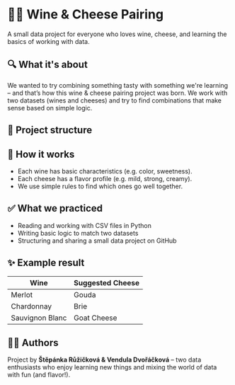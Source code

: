 # 🧀🍷 Wine & Cheese Pairing

A small data project for everyone who loves wine, cheese, and learning the basics of working with data.

## 🔍 What it's about

We wanted to try combining something tasty with something we're learning – and that’s how this wine & cheese pairing project was born. We work with two datasets (wines and cheeses) and try to find combinations that make sense based on simple logic.

## 📁 Project structure



## 🧠 How it works

- Each wine has basic characteristics (e.g. color, sweetness).
- Each cheese has a flavor profile (e.g. mild, strong, creamy).
- We use simple rules to find which ones go well together.

## ✅ What we practiced

- Reading and working with CSV files in Python  
- Writing basic logic to match two datasets  
- Structuring and sharing a small data project on GitHub


## ✨ Example result

| Wine            | Suggested Cheese     |
|-----------------|----------------------|
| Merlot          | Gouda                |
| Chardonnay      | Brie                 |
| Sauvignon Blanc | Goat Cheese          |

## 👩‍💻 Authors

Project by **Štěpánka Růžičková & Vendula Dvořáčková** – two data enthusiasts who enjoy learning new things and mixing the world of data with fun (and flavor!).
